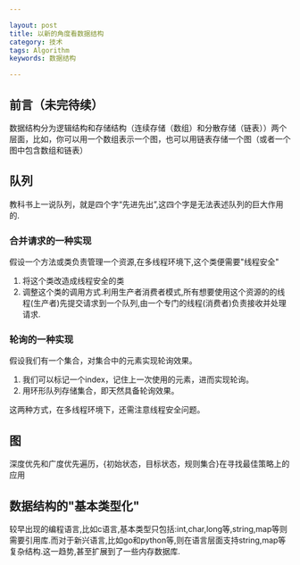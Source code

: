 ```yaml
---

layout: post
title: 以新的角度看数据结构
category: 技术
tags: Algorithm
keywords: 数据结构

---
```



## 前言（未完待续） ##

数据结构分为逻辑结构和存储结构（连续存储（数组）和分散存储（链表））两个层面，比如，你可以用一个数组表示一个图，也可以用链表存储一个图（或者一个图中包含数组和链表）

## 队列

教科书上一说队列，就是四个字“先进先出”,这四个字是无法表述队列的巨大作用的.

### 合并请求的一种实现

假设一个方法或类负责管理一个资源,在多线程环境下,这个类便需要"线程安全"

1. 将这个类改造成线程安全的类
2. 调整这个类的调用方式.利用生产者消费者模式,所有想要使用这个资源的的线程(生产者)先提交请求到一个队列,由一个专门的线程(消费者)负责接收并处理请求.

### 轮询的一种实现

假设我们有一个集合，对集合中的元素实现轮询效果。

1. 我们可以标记一个index，记住上一次使用的元素，进而实现轮询。
2. 用环形队列存储集合，即天然具备轮询效果。

这两种方式，在多线程环境下，还需注意线程安全问题。

## 图

深度优先和广度优先遍历，{初始状态，目标状态，规则集合}在寻找最佳策略上的应用

## 数据结构的"基本类型化"

较早出现的编程语言,比如c语言,基本类型只包括:int,char,long等,string,map等则需要引用库.而对于新兴语言,比如go和python等,则在语言层面支持string,map等复杂结构.这一趋势,甚至扩展到了一些内存数据库.



